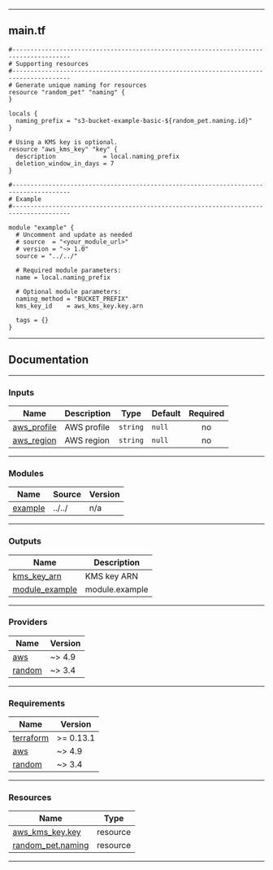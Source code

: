 <!-- BEGIN_TF_DOCS -->
----
## main.tf
```hcl
#--------------------------------------------------------------------------------------
# Supporting resources
#--------------------------------------------------------------------------------------
# Generate unique naming for resources
resource "random_pet" "naming" {
}

locals {
  naming_prefix = "s3-bucket-example-basic-${random_pet.naming.id}"
}

# Using a KMS key is optional.
resource "aws_kms_key" "key" {
  description             = local.naming_prefix
  deletion_window_in_days = 7
}

#--------------------------------------------------------------------------------------
# Example
#--------------------------------------------------------------------------------------

module "example" {
  # Uncomment and update as needed
  # source  = "<your_module_url>"
  # version = "~> 1.0"
  source = "../../"

  # Required module parameters:
  name = local.naming_prefix

  # Optional module parameters:
  naming_method = "BUCKET_PREFIX"
  kms_key_id    = aws_kms_key.key.arn

  tags = {}
}
```
----

## Documentation

----
### Inputs

| Name | Description | Type | Default | Required |
|------|-------------|------|---------|:--------:|
| <a name="input_aws_profile"></a> [aws\_profile](#input\_aws\_profile) | AWS profile | `string` | `null` | no |
| <a name="input_aws_region"></a> [aws\_region](#input\_aws\_region) | AWS region | `string` | `null` | no |

----
### Modules

| Name | Source | Version |
|------|--------|---------|
| <a name="module_example"></a> [example](#module\_example) | ../../ | n/a |

----
### Outputs

| Name | Description |
|------|-------------|
| <a name="output_kms_key_arn"></a> [kms\_key\_arn](#output\_kms\_key\_arn) | KMS key ARN |
| <a name="output_module_example"></a> [module\_example](#output\_module\_example) | module.example |

----
### Providers

| Name | Version |
|------|---------|
| <a name="provider_aws"></a> [aws](#provider\_aws) | ~> 4.9 |
| <a name="provider_random"></a> [random](#provider\_random) | ~> 3.4 |

----
### Requirements

| Name | Version |
|------|---------|
| <a name="requirement_terraform"></a> [terraform](#requirement\_terraform) | >= 0.13.1 |
| <a name="requirement_aws"></a> [aws](#requirement\_aws) | ~> 4.9 |
| <a name="requirement_random"></a> [random](#requirement\_random) | ~> 3.4 |

----
### Resources

| Name | Type |
|------|------|
| [aws_kms_key.key](https://registry.terraform.io/providers/hashicorp/aws/latest/docs/resources/kms_key) | resource |
| [random_pet.naming](https://registry.terraform.io/providers/hashicorp/random/latest/docs/resources/pet) | resource |

----
<!-- END_TF_DOCS -->
